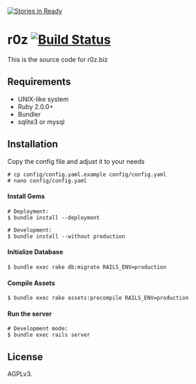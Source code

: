 [![Stories in Ready](https://badge.waffle.io/Rob1NN/r0z.rb.png?label=ready&title=Ready)](https://waffle.io/Rob1NN/r0z.rb)
# r0z [![Build Status](https://travis-ci.org/Rob1NN/r0z.rb.svg)](https://travis-ci.org/Rob1NN/roz.rb)

This is the source code for r0z.biz

## Requirements

- UNIX-like system
- Ruby 2.0.0+
- Bundler
- sqlite3 or mysql

## Installation

Copy the config file and adjust it to your needs

    # cp config/config.yaml.example config/config.yaml
    # nano config/config.yaml

#### Install Gems

    # Deployment:
    $ bundle install --deployment

    # Development:
    $ bundle install --without production

#### Initialize Database

    $ bundle exec rake db:migrate RAILS_ENV=production

#### Compile Assets

    $ bundle exec rake assets:precompile RAILS_ENV=production

#### Run the server

    # Development mode:
    $ bundle exec rails server

## License

AGPLv3.  